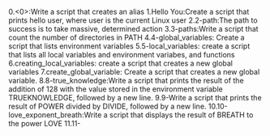 0.<0>:Write a script that creates an alias 
1.Hello You:Create a script that prints hello user, where user is the current Linux user
2.2-path:The path to success is to take massive, determined action
3.3-paths:Write a script that count the number of directories in PATH
4.4-global_variables: Create a script that lists environment variables
5.5-local_variables: create a script that lists all local variables and environment variabes, and functions
6.creating_local_variables: create a script that creates a new global variables
7.create_global_variable: Create a script that creates a new global variable.
8.8-true_knowledge:Write a script that prints the result of the addition of 128 with the value stored in the environment variable TRUEKNOWLEDGE, followed by a new line.
9.9-Write a script that prints the result of POWER divided by DIVIDE, followed by a new line.
10.10-love_exponent_breath:Write a script that displays the result of BREATH to the power LOVE
11.11-

